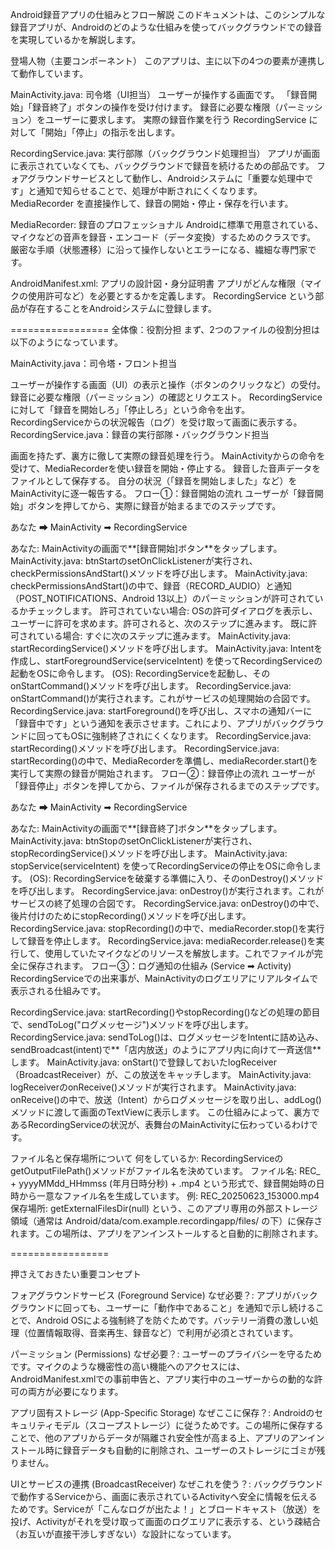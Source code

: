 Android録音アプリの仕組みとフロー解説
このドキュメントは、このシンプルな録音アプリが、Androidのどのような仕組みを使ってバックグラウンドでの録音を実現しているかを解説します。

登場人物（主要コンポーネント）
このアプリは、主に以下の4つの要素が連携して動作しています。

MainActivity.java: 司令塔（UI担当）
ユーザーが操作する画面です。
「録音開始」「録音終了」ボタンの操作を受け付けます。
録音に必要な権限（パーミッション）をユーザーに要求します。
実際の録音作業を行う RecordingService に対して「開始」「停止」の指示を出します。

RecordingService.java: 実行部隊（バックグラウンド処理担当）
アプリが画面に表示されていなくても、バックグラウンドで録音を続けるための部品です。
フォアグラウンドサービスとして動作し、Androidシステムに「重要な処理中です」と通知で知らせることで、処理が中断されにくくなります。
MediaRecorder を直接操作して、録音の開始・停止・保存を行います。

MediaRecorder: 録音のプロフェッショナル
Androidに標準で用意されている、マイクなどの音声を録音・エンコード（データ変換）するためのクラスです。
厳密な手順（状態遷移）に沿って操作しないとエラーになる、繊細な専門家です。

AndroidManifest.xml: アプリの設計図・身分証明書
アプリがどんな権限（マイクの使用許可など）を必要とするかを定義します。
RecordingService という部品が存在することをAndroidシステムに登録します。

=================
全体像：役割分担
まず、2つのファイルの役割分担は以下のようになっています。

MainActivity.java：司令塔・フロント担当

ユーザーが操作する画面（UI）の表示と操作（ボタンのクリックなど）の受付。
録音に必要な権限（パーミッション）の確認とリクエスト。
RecordingServiceに対して「録音を開始しろ」「停止しろ」という命令を出す。
RecordingServiceからの状況報告（ログ）を受け取って画面に表示する。
RecordingService.java：録音の実行部隊・バックグラウンド担当

画面を持たず、裏方に徹して実際の録音処理を行う。
MainActivityからの命令を受けて、MediaRecorderを使い録音を開始・停止する。
録音した音声データをファイルとして保存する。
自分の状況（「録音を開始しました」など）をMainActivityに逐一報告する。
フロー①：録音開始の流れ
ユーザーが「録音開始」ボタンを押してから、実際に録音が始まるまでのステップです。

あなた ➡ MainActivity ➡ RecordingService

あなた: MainActivityの画面で**[録音開始]ボタン**をタップします。
MainActivity.java: btnStartのsetOnClickListenerが実行され、checkPermissionsAndStart()メソッドを呼び出します。
MainActivity.java: checkPermissionsAndStart()の中で、録音（RECORD_AUDIO）と通知（POST_NOTIFICATIONS、Android 13以上）のパーミッションが許可されているかチェックします。
許可されていない場合: OSの許可ダイアログを表示し、ユーザーに許可を求めます。許可されると、次のステップに進みます。
既に許可されている場合: すぐに次のステップに進みます。
MainActivity.java: startRecordingService()メソッドを呼び出します。
MainActivity.java: Intentを作成し、startForegroundService(serviceIntent) を使ってRecordingServiceの起動をOSに命令します。
(OS): RecordingServiceを起動し、そのonStartCommand()メソッドを呼び出します。
RecordingService.java: onStartCommand()が実行されます。これがサービスの処理開始の合図です。
RecordingService.java: startForeground()を呼び出し、スマホの通知バーに「録音中です」という通知を表示させます。これにより、アプリがバックグラウンドに回ってもOSに強制終了されにくくなります。
RecordingService.java: startRecording()メソッドを呼び出します。
RecordingService.java: startRecording()の中で、MediaRecorderを準備し、mediaRecorder.start()を実行して実際の録音が開始されます。
フロー②：録音停止の流れ
ユーザーが「録音停止」ボタンを押してから、ファイルが保存されるまでのステップです。

あなた ➡ MainActivity ➡ RecordingService

あなた: MainActivityの画面で**[録音終了]ボタン**をタップします。
MainActivity.java: btnStopのsetOnClickListenerが実行され、stopRecordingService()メソッドを呼び出します。
MainActivity.java: stopService(serviceIntent) を使ってRecordingServiceの停止をOSに命令します。
(OS): RecordingServiceを破棄する準備に入り、そのonDestroy()メソッドを呼び出します。
RecordingService.java: onDestroy()が実行されます。これがサービスの終了処理の合図です。
RecordingService.java: onDestroy()の中で、後片付けのためにstopRecording()メソッドを呼び出します。
RecordingService.java: stopRecording()の中で、mediaRecorder.stop()を実行して録音を停止します。
RecordingService.java: mediaRecorder.release()を実行して、使用していたマイクなどのリソースを解放します。これでファイルが完全に保存されます。
フロー③：ログ通知の仕組み (Service ➡ Activity)
RecordingServiceでの出来事が、MainActivityのログエリアにリアルタイムで表示される仕組みです。

RecordingService.java: startRecording()やstopRecording()などの処理の節目で、sendToLog("ログメッセージ")メソッドを呼び出します。
RecordingService.java: sendToLog()は、ログメッセージをIntentに詰め込み、sendBroadcast(intent)で**「店内放送」のようにアプリ内に向けて一斉送信**します。
MainActivity.java: onStart()で登録しておいたlogReceiver（BroadcastReceiver）が、この放送をキャッチします。
MainActivity.java: logReceiverのonReceive()メソッドが実行されます。
MainActivity.java: onReceive()の中で、放送（Intent）からログメッセージを取り出し、addLog()メソッドに渡して画面のTextViewに表示します。
この仕組みによって、裏方であるRecordingServiceの状況が、表舞台のMainActivityに伝わっているわけです。

ファイル名と保存場所について
何をしているか: RecordingServiceのgetOutputFilePath()メソッドがファイル名を決めています。
ファイル名: REC_ + yyyyMMdd_HHmmss (年月日時分秒) + .mp4 という形式で、録音開始時の日時から一意なファイル名を生成しています。 例: REC_20250623_153000.mp4
保存場所: getExternalFilesDir(null) という、このアプリ専用の外部ストレージ領域（通常は Android/data/com.example.recordingapp/files/ の下）に保存されます。この場所は、アプリをアンインストールすると自動的に削除されます。

=================



押さえておきたい重要コンセプト

フォアグラウンドサービス (Foreground Service)
なぜ必要？: アプリがバックグラウンドに回っても、ユーザーに「動作中であること」を通知で示し続けることで、Android OSによる強制終了を防ぐためです。バッテリー消費の激しい処理（位置情報取得、音楽再生、録音など）で利用が必須とされています。

パーミッション (Permissions)
なぜ必要？: ユーザーのプライバシーを守るためです。マイクのような機密性の高い機能へのアクセスには、AndroidManifest.xmlでの事前申告と、アプリ実行中のユーザーからの動的な許可の両方が必要になります。

アプリ固有ストレージ (App-Specific Storage)
なぜここに保存？: Androidのセキュリティモデル（スコープストレージ）に従うためです。この場所に保存することで、他のアプリからデータが隔離され安全性が高まる上、アプリのアンインストール時に録音データも自動的に削除され、ユーザーのストレージにゴミが残りません。

UIとサービスの連携 (BroadcastReceiver)
なぜこれを使う？: バックグラウンドで動作するServiceから、画面に表示されているActivityへ安全に情報を伝えるためです。Serviceが「こんなログが出たよ！」とブロードキャスト（放送）を投げ、Activityがそれを受け取って画面のログエリアに表示する、という疎結合（お互いが直接干渉しすぎない）な設計になっています。
